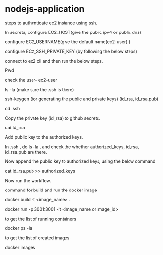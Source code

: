 # nodejs-application

steps to authenticate ec2 instance using ssh.

In secrets, configure EC2_HOST(give the public ipv4 or public dns)

configure EC2_USERNAME(give the default name(ec2-user) )

configure EC2_SSH_PRIVATE_KEY (by following the below steps)

connect to ec2 cli and then run the below steps.  

Pwd   

check the user- ec2-user  



ls -la (make sure the .ssh is there)  

ssh-keygen (for generating the public and private keys) (id_rsa, id_rsa.pub)  

cd .ssh  


Copy the private key (id_rsa) to github secrets.  

cat id_rsa   

Add public key to the authorized keys.  

In .ssh , do ls -la , and check the whether authorized_keys, id_rsa, id_rsa.pub are there.  

Now append the public key to authorized keys, using the below command  

cat id_rsa.pub >> authorized_keys   

Now run the workflow.  

command for build and run the docker image 

docker build -t <image_name> .

docker run -p 3001:3001 -it <image_name or image_id>

to get the list of running containers


docker ps -la 

to get the list of created images

docker images

